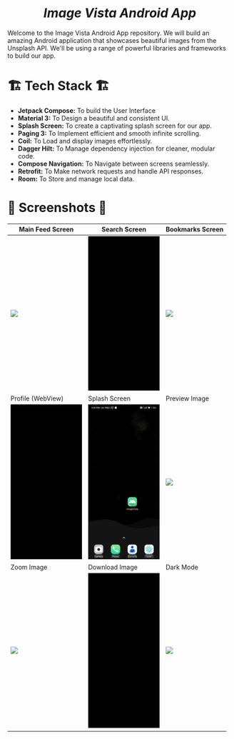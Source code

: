 

<h1 align = "center">
<b><i>Image Vista Android App</i></b>
</h1>

Welcome to the Image Vista Android App repository. We will build an amazing Android application that showcases beautiful images from the Unsplash API. We'll be using a range of powerful libraries and frameworks to build our app.

# :building_construction: Tech Stack :building_construction:

- **Jetpack Compose:** To build the User Interface
- **Material 3:** To Design a beautiful and consistent UI.
- **Splash Screen:** To create a captivating splash screen for our app.
- **Paging 3:** To Implement efficient and smooth infinite scrolling.
- **Coil:** To Load and display images effortlessly.
- **Dagger Hilt:** To Manage dependency injection for cleaner, modular code.
- **Compose Navigation:** To Navigate between screens seamlessly.
- **Retrofit:** To Make network requests and handle API responses.
- **Room:** To Store and manage local data.

# :camera_flash: **Screenshots** :camera_flash:

| Main Feed Screen                  | Search Screen                     | Bookmarks Screen                  |
|-----------------------------------|-----------------------------------|-----------------------------------|
| <img width="160" src="./readme-assets/2.gif"> | <img width="160" src="./readme-assets/7.gif">  | <img width="160" src="./readme-assets/8.gif"> |
| Profile (WebView)                 | Splash Screen                     | Preview Image                     | 
| <img width="160" src="./readme-assets/6.gif"> | <img width="160" src="./readme-assets/1.gif">  | <img width="160" src="./readme-assets/3.gif"> |
| Zoom Image                        | Download Image                    | Dark Mode                         |
| <img width="160" src="./readme-assets/4.gif"> | <img width="160" src="./readme-assets/5.gif">  | <img width="160" src="./readme-assets/9.gif"> |

